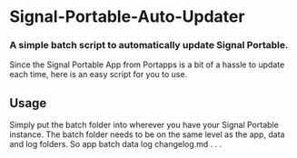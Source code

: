 # Signal-Portable-Auto-Updater
### A simple batch script to automatically update Signal Portable.
Since the Signal Portable App from Portapps is a bit of a hassle to update each time, here is an easy script for you to use.

## Usage 
Simply put the batch folder into wherever you have your Signal Portable instance. The batch folder needs to be on the same level as the app, data and log folders. 
So
app
batch
data
log 
changelog.md
.
.
.
